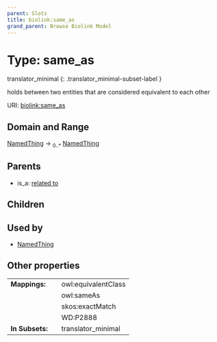 ```yaml
---
parent: Slots
title: biolink:same_as
grand_parent: Browse Biolink Model
---
```


# Type: same_as

translator_minimal
{: .translator_minimal-subset-label }


holds between two entities that are considered equivalent to each other

URI: [biolink:same_as](https://w3id.org/biolink/vocab/same_as)

## Domain and Range

[NamedThing](NamedThing.md) ->  <sub>0..*</sub> [NamedThing](NamedThing.md)

## Parents

 *  is_a: [related to](related_to.md)

## Children


## Used by

 * [NamedThing](NamedThing.md)

## Other properties

|  |  |  |
| --- | --- | --- |
| **Mappings:** | | owl:equivalentClass |
|  | | owl:sameAs |
|  | | skos:exactMatch |
|  | | WD:P2888 |
| **In Subsets:** | | translator_minimal |

